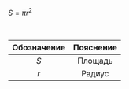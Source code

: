 $S = \pi r^2$

<Br>

| Обозначение | Пояснение |
|:-----------:|:---------:|
| $S$         | Площадь   |
| $r$         | Радиус    |